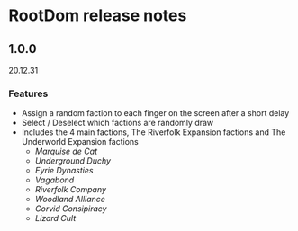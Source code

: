 # RootDom release notes

## 1.0.0

20.12.31

### Features

-   Assign a random faction to each finger on the screen after a short delay
-   Select / Deselect which factions are randomly draw
-   Includes the 4 main factions, The Riverfolk Expansion factions and The Underworld Expansion factions
    -   _Marquise de Cat_
    -   _Underground Duchy_
    -   _Eyrie Dynasties_
    -   _Vagabond_
    -   _Riverfolk Company_
    -   _Woodland Alliance_
    -   _Corvid Consipiracy_
    -   _Lizard Cult_
